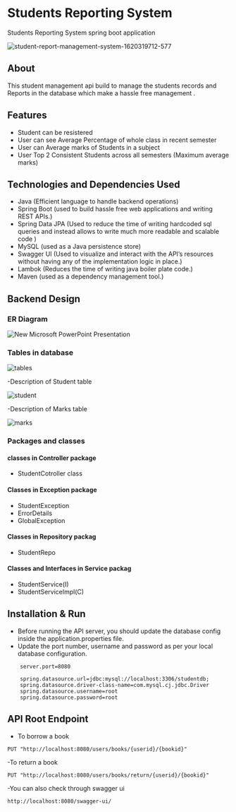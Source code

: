 
# Students Reporting System 
Students Reporting System  spring boot application


![student-report-management-system-1620319712-577](https://user-images.githubusercontent.com/101393689/219922781-28e36295-e74a-470f-bbc7-8e3fd71a128b.png)

## About
This student management api build to manage the students records and Reports  in the database which make a hassle free management . 


## Features

- Student can be resistered
- User can see Average Percentage of whole class in recent semester
- User can Average marks of Students in a subject
- User Top 2 Consistent Students across all semesters (Maximum average marks)


## Technologies and Dependencies Used
- Java (Efficient language to handle backend operations)
- Spring Boot (used to build hassle free web applications and writing REST APIs.)
- Spring Data JPA (Used to reduce the time of writing hardcoded sql queries and instead allows to write much more readable and  scalable code )
- MySQL (used as a Java persistence store)
- Swagger UI (Used to visualize and interact with the API’s resources without having any of the implementation logic in place.)
- Lambok  (Reduces the time  of writing java boiler plate code.)
- Maven (used as a dependency management tool.)

## Backend Design 
###  ER Diagram

![New Microsoft PowerPoint Presentation](https://user-images.githubusercontent.com/101393689/219923240-84f64dae-020a-4909-a18b-6c5018b66b69.jpg)


###  Tables in database

![tables](https://user-images.githubusercontent.com/101393689/219923017-19a96892-bb36-4ec7-ac92-235b4153897d.png)


-Description of Student table

![student](https://user-images.githubusercontent.com/101393689/219923022-7b0f64d5-3a71-4bdf-82d5-24dc436fc430.png)


-Description of Marks table

![marks](https://user-images.githubusercontent.com/101393689/219923024-6f7239eb-be1e-4b0a-bbe6-67517080fdb2.png)




###  Packages and classes

#### classes in Controller package
- StudentCotroller class

#### Classes in Exception package

- StudentException 
- ErrorDetails
- GlobalException

#### Classes in Repository packag

- StudentRepo 

#### Classes and Interfaces in Service packag

- StudentService(I)
- StudentServiceImpl(C)

## Installation & Run
- Before running the API server, you should update the database config inside the application.properties file.
- Update the port number, username and password as per your local database configuration.

```
    server.port=8080

    spring.datasource.url=jdbc:mysql://localhost:3306/studentdb;
    spring.datasource.driver-class-name=com.mysql.cj.jdbc.Driver
    spring.datasource.username=root
    spring.datasource.password=root
```

## API Root Endpoint
- To borrow a book
```
PUT "http://localhost:8080/users/books/{userid}/{bookid}"
```
-To return a book
```
PUT "http://localhost:8080/users/books/return/{userid}/{bookid}"
```
-You can also check through swagger ui
```
http://localhost:8080/swagger-ui/
```


